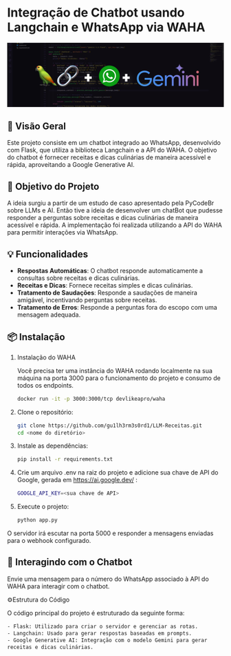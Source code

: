 # Integração de Chatbot usando Langchain e WhatsApp via WAHA

<img src="markdown/ProjetoLangChain.png">

## 🚀 Visão Geral

Este projeto consiste em um chatbot integrado ao WhatsApp, desenvolvido com Flask, que utiliza a biblioteca Langchain e a API do WAHA. O objetivo do chatbot é fornecer receitas e dicas culinárias de maneira acessível e rápida, aproveitando a Google Generative AI.

## 🎯 Objetivo do Projeto

A ideia surgiu a partir de um estudo de caso apresentado pela PyCodeBr sobre LLMs e AI.
Então tive a ideia de desenvolver um chatBot que pudesse responder a perguntas sobre receitas e dicas culinárias de maneira acessível e rápida. A implementação foi realizada utilizando a API do WAHA para permitir interações via WhatsApp.

## 💡 Funcionalidades

- **Respostas Automáticas**: O chatbot responde automaticamente a consultas sobre receitas e dicas culinárias.
- **Receitas e Dicas**: Fornece receitas simples e dicas culinárias.
- **Tratamento de Saudações**: Responde a saudações de maneira amigável, incentivando perguntas sobre receitas.
- **Tratamento de Erros**: Responde a perguntas fora do escopo com uma mensagem adequada.

## 📦 Instalação

1. Instalação do WAHA

    Você precisa ter uma instância do WAHA rodando localmente na sua máquina na porta 3000 para o funcionamento do projeto e consumo de todos os endpoints.

    ```bash
    docker run -it -p 3000:3000/tcp devlikeapro/waha
    ```

2. Clone o repositório:

   ```bash
   git clone https://github.com/gu1lh3rm3s0rd1/LLM-Receitas.git
   cd <nome do diretório>
    ```

3. Instale as dependências:

    ```bash
    pip install -r requirements.txt
    ```

4. Crie um arquivo .env na raiz do projeto e adicione sua chave de API do Google, gerada em https://ai.google.dev/ :
   
    ```bash
    GOOGLE_API_KEY=<sua chave de API>
    ```
5. Execute o projeto:

    ```bash
    python app.py
    ```

O servidor irá escutar na porta 5000 e responder a mensagens enviadas para o webhook configurado.

## 📱 Interagindo com o Chatbot

Envie uma mensagem para o número do WhatsApp associado à API do WAHA para interagir com o chatbot.

⚙️Estrutura do Código

O código principal do projeto é estruturado da seguinte forma:

    - Flask: Utilizado para criar o servidor e gerenciar as rotas.
    - Langchain: Usado para gerar respostas baseadas em prompts.
    - Google Generative AI: Integração com o modelo Gemini para gerar receitas e dicas culinárias.